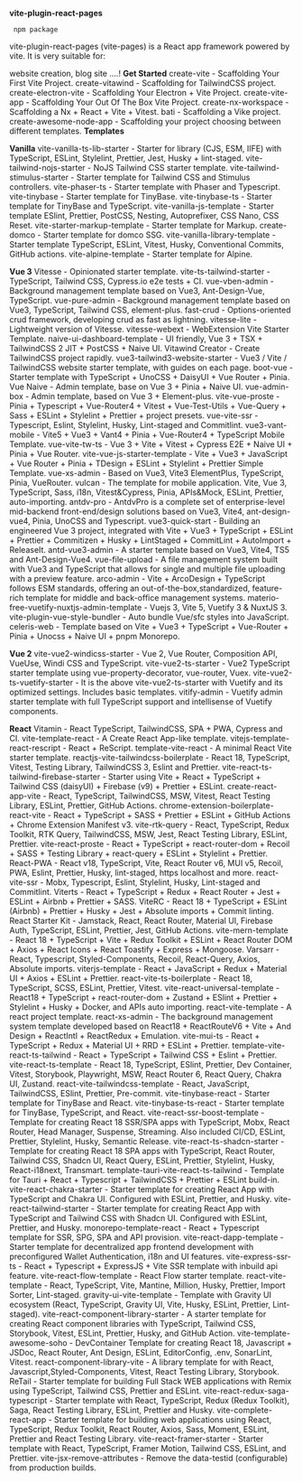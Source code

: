**vite-plugin-react-pages**
 
     npm package

vite-plugin-react-pages (vite-pages) is a React app framework powered by vite. It is very suitable for:

website creation, blog site ....!
**Get Started**
create-vite - Scaffolding Your First Vite Project.
create-vitawind - Scaffolding for TailwindCSS project.
create-electron-vite - Scaffolding Your Electron + Vite Project.
create-vite-app - Scaffolding Your Out Of The Box Vite Project.
create-nx-workspace - Scaffolding a Nx + React + Vite + Vitest.
bati - Scaffolding a Vike project.
create-awesome-node-app - Scaffolding your project choosing between different templates.
**Templates**

**Vanilla**
vite-vanilla-ts-lib-starter - Starter for library (CJS, ESM, IIFE) with TypeScript, ESLint, Stylelint, Prettier, Jest, Husky + lint-staged.
vite-tailwind-nojs-starter - NoJS Tailwind CSS starter template.
vite-tailwind-stimulus-starter - Starter template for Tailwind CSS and Stimulus controllers.
vite-phaser-ts - Starter template with Phaser and Typescript.
vite-tinybase - Starter template for TinyBase.
vite-tinybase-ts - Starter template for TinyBase and TypeScript.
vite-vanilla-js-template - Starter template ESlint, Prettier, PostCSS, Nesting, Autoprefixer, CSS Nano, CSS Reset.
vite-starter-markup-template - Starter template for Markup.
create-domco - Starter template for domco SSG.
vite-vanilla-library-template - Starter template TypeScript, ESLint, Vitest, Husky, Conventional Commits, GitHub actions.
vite-alpine-template - Starter template for Alpine.

**Vue 3**
Vitesse - Opinionated starter template.
vite-ts-tailwind-starter - TypeScript, Tailwind CSS, Cypress.io e2e tests + CI.
vue-vben-admin - Background management template based on Vue3, Ant-Design-Vue, TypeScript.
vue-pure-admin - Background management template based on Vue3, TypeScript, Tailwind CSS, element-plus.
fast-crud - Options-oriented crud framework, developing crud as fast as lightning.
vitesse-lite - Lightweight version of Vitesse.
vitesse-webext - WebExtension Vite Starter Template.
naive-ui-dashboard-template - UI friendly, Vue 3 + TSX + TailwindCSS 2 JIT + PostCSS + Naive UI.
Vitawind Creator - Create TailwindCSS project rapidly.
vue3-tailwind3-website-starter - Vue3 / Vite / TailwindCSS website starter template, with guides on each page.
boot-vue - Starter template with TypeScript + UnoCSS + DaisyUI + Vue Router + Pinia.
Vue Naive - Admin template, base on Vue 3 + Pinia + Naive UI.
vue-admin-box - Admin template, based on Vue 3 + Element-plus.
vite-vue-proste - Pinia + Typescript + Vue-Router4 + Vitest + Vue-Test-Utils + Vue-Query + Sass + ESLint + Stylelint + Prettier + project presets.
vue-vite-ssr - Typescript, Eslint, Stylelint, Husky, Lint-staged and Commitlint.
vue3-vant-mobile - Vite5 + Vue3 + Vant4 + Pinia + Vue-Router4 + TypeScript Mobile Template.
vue-vite-tw-ts - Vue 3 + Vite + Vitest + Cypress E2E + Naive UI + Pinia + Vue Router.
vite-vue-js-starter-template - Vite + Vue3 + JavaScript + Vue Router + Pinia + TDesign + ESLint + Stylelint + Prettier Simple Template.
vue-xs-admin - Based on Vue3, Vite3 ElementPlus, TypeScript, Pinia, VueRouter.
vulcan - The template for mobile application. Vite, Vue 3, TypeScript, Sass, i18n, Vitest&Cypress, Pinia, APIs&Mock, ESLint, Prettier, auto-importing.
antdv-pro - AntdvPro is a complete set of enterprise-level mid-backend front-end/design solutions based on Vue3, Vite4, ant-design-vue4, Pinia, UnoCSS and Typescript.
vue3-quick-start - Building an engineered Vue 3 project, integrated with Vite + Vue3 + TypeScript + ESLint + Prettier + Commitizen + Husky + LintStaged + CommitLint + AutoImport + ReleaseIt.
antd-vue3-admin - A starter template based on Vue3, Vite4, TS5 and Ant-Design-Vue4.
vue-file-upload - A file management system built with Vue3 and TypeScript that allows for single and multiple file uploading with a preview feature.
arco-admin - Vite + ArcoDesign + TypeScript follows ESM standards, offering an out-of-the-box,standardized, feature-rich template for middle and back-office management systems.
materio-free-vuetify-nuxtjs-admin-template - Vuejs 3, Vite 5, Vuetify 3 & NuxtJS 3.
vite-plugin-vue-style-bundler - Auto bundle Vue/sfc styles into JavaScript.
celeris-web - Template based on Vite + Vue3 + TypeScript + Vue-Router + Pinia + Unocss + Naive UI + pnpm Monorepo.

**Vue 2**
vite-vue2-windicss-starter - Vue 2, Vue Router, Composition API, VueUse, Windi CSS and TypeScript.
vite-vue2-ts-starter - Vue2 TypeScript starter template using vue-property-decorator, vue-router, Vuex.
vite-vue2-ts-vuetify-starter - It is the above vite-vue2-ts-starter with Vuetify and its optimized settings. Includes basic templates.
vitify-admin - Vuetify admin starter template with full TypeScript support and intellisense of Vuetify components.

**React**
Vitamin - React TypeScript, TailwindCSS, SPA + PWA, Cypress and CI.
vite-template-react - A Create React App-like template.
vitejs-template-react-rescript - React + ReScript.
template-vite-react - A minimal React Vite starter template.
reactjs-vite-tailwindcss-boilerplate - React 18, TypeScript, Vitest, Testing Library, TailwindCSS 3, Eslint and Prettier.
vite-react-ts-tailwind-firebase-starter - Starter using Vite + React + TypeScript + Tailwind CSS (daisyUI) + Firebase (v9) + Prettier + ESLint.
create-react-app-vite - React, TypeScript, TailwindCSS, MSW, Vitest, React Testing Library, ESLint, Prettier, GitHub Actions.
chrome-extension-boilerplate-react-vite - React + TypeScript + SASS + Prettier + ESLint + GitHub Actions + Chrome Extension Manifest v3.
vite-rtk-query - React, TypeScript, Redux Toolkit, RTK Query, TailwindCSS, MSW, Jest, React Testing Library, ESLint, Prettier.
vite-react-proste - React + TypeScript + react-router-dom + Recoil + SASS + Testing Library + react-query + ESLint + Stylelint + Prettier.
React-PWA - React v18, TypeScript, Vite, React Router v6, MUI v5, Recoil, PWA, Eslint, Prettier, Husky, lint-staged, https localhost and more.
react-vite-ssr - Mobx, Typescript, Eslint, Stylelint, Husky, Lint-staged and Commitlint.
Viterts - React + TypeScript + Redux + React Router + Jest + ESLint + Airbnb + Prettier + SASS.
ViteRC - React 18 + TypeScript + ESLint (Airbnb) + Prettier + Husky + Jest + Absolute imports + Commit linting.
React Starter Kit - Jamstack, React, React Router, Material UI, Firebase Auth, TypeScript, ESLint, Prettier, Jest, GitHub Actions.
vite-mern-template - React 18 + TypeScript + Vite + Redux Toolkit + ESLint + React Router DOM + Axios + React Icons + React Toastify + Express + Mongoose.
Varsarr - React, Typescript, Styled-Components, Recoil, React-Query, Axios, Absolute imports.
viterjs-template - React + JavaScript + Redux + Material UI + Axios + ESLint + Prettier.
react-vite-ts-boilerplate - React 18, TypeScript, SCSS, ESLint, Prettier, Vitest.
vite-react-universal-template - React18 + TypeScript + react-router-dom + Zustand + ESlint + Prettier + Stylelint + Husky + Docker, and APIs auto importing.
react-vite-template - A react project template.
react-xs-admin - The background management system template developed based on React18 + ReactRouteV6 + Vite + And Design + ReactIntl + ReactRedux + Emulation.
vite-mui-ts - React + TypeScript + Redux + Material UI + RRD + ESLint + Prettier.
template-vite-react-ts-tailwind - React + TypeScript + Tailwind CSS + Eslint + Prettier.
vite-react-ts-template - React 18, TypeScript, ESlint, Prettier, Dev Container, Vitest, Storybook, Playwright, MSW, React Router 6, React Query, Chakra UI, Zustand.
react-vite-tailwindcss-template - React, JavaScript, TailwindCSS, ESlint, Prettier, Pre-commit.
vite-tinybase-react - Starter template for TinyBase and React.
vite-tinybase-ts-react - Starter template for TinyBase, TypeScript, and React.
vite-react-ssr-boost-template - Template for creating React 18 SSR/SPA apps with TypeScript, Mobx, React Router, Head Manager, Suspense, Streaming. Also included CI/CD, ESLint, Prettier, Stylelint, Husky, Semantic Release.
vite-react-ts-shadcn-starter - Template for creating React 18 SPA apps with TypeScript, React Router, Tailwind CSS, Shadcn UI, React Query, ESLint, Prettier, Stylelint, Husky, React-i18next, Transmart.
template-tauri-vite-react-ts-tailwind - Template for Tauri + React + Typescript + TailwindCSS + Prettier + ESLint build-in.
vite-react-chakra-starter - Starter template for creating React App with TypeScript and Chakra UI. Configured with ESLint, Prettier, and Husky.
vite-react-tailwind-starter - Starter template for creating React App with TypeScript and Tailwind CSS with Shadcn UI. Configured with ESLint, Prettier, and Husky.
monorepo-template-react - React + Typescript template for SSR, SPG, SPA and API provision.
vite-react-dapp-template - Starter template for decentralized app frontend development with preconfigured Wallet Authentication, i18n and UI features.
vite-express-ssr-ts - React + Typescript + ExpressJS + Vite SSR template with inbuild api feature.
vite-react-flow-template - React Flow starter template.
react-vite-template - React, TypeScript, Vite, Mantine, Million, Husky, Prettier, Import Sorter, Lint-staged.
gravity-ui-vite-template - Template with Gravity UI ecosystem (React, TypeScript, Gravity UI, Vite, Husky, ESLint, Prettier, Lint-staged).
vite-react-component-library-starter - A starter template for creating React component libraries with TypeScript, Tailwind CSS, Storybook, Vitest, ESLint, Prettier, Husky, and GitHub Action.
vite-template-awesome-soho - DevContainer Template for creating React 18, Javascript + JSDoc, React Router, Ant Design, ESLint, EditorConfig, .env, SonarLint, Vitest.
react-component-library-vite - A library template for with React, Javascript,Styled-Components, Vitest, React Testing Library, Storybook.
ReTail - Starter template for building Full Stack WEB applications with Remix using TypeScript, Tailwind CSS, Prettier and ESLint.
vite-react-redux-saga-typescript - Starter template with React, TypeScript, Redux (Redux Toolkit), Saga, React Testing Library, ESLint, Prettier and Husky.
vite-complete-react-app - Starter template for building web applications using React, TypeScript, Redux Toolkit, React Router, Axios, Sass, Moment, ESLint, Prettier and React Testing Library.
vite-react-framer-starter - Starter template with React, TypeScript, Framer Motion, Tailwind CSS, ESLint, and Prettier.
vite-jsx-remove-attributes - Remove the data-testid (configurable) from production builds.
